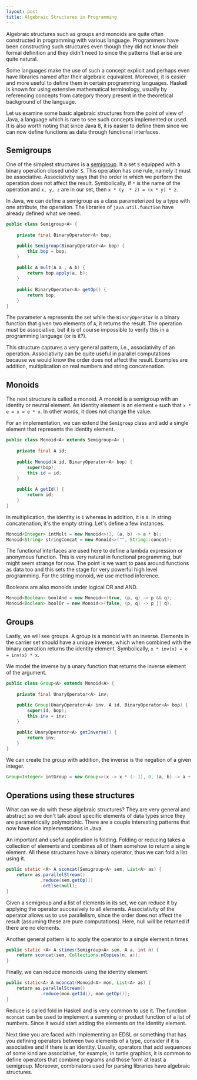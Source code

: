 ```yaml
---
layout: post
title: Algebraic Structures in Programming
---
```


Algebraic structures such as groups and monoids are quite often constructed
in programming with various language. Programmers have been constructing
such structures even though they did not know their formal definition
and they didn't need to since the patterns that arise are quite natural.

Some languages make the use of such a concept explicit and perhaps even have 
libraries named after their algebraic equivalent. Moreover, it is easier 
and more useful to define them in certain programming languages. Haskell 
is known for using extensive mathematical terminology, usually by referencing 
concepts from category theory present in the theoretical background of the
language.

Let us examine some basic algebraic structures from the point of view of
Java, a language which is rare to see such concepts implemented or used.
It is also worth noting that since Java 8, it is easier to define them
since we can now define functions as data through functional interfaces.

## Semigroups ##

One of the simplest structures is a [semigroup](https://en.wikipedia.org/wiki/Semigroup).
It a set `S` equipped with a binary operation closed under `S`. This operation has
one rule, namely it must be associative. Associativity says that the order in which
we perform the operation does not affect the result. Symbolically, if `*` is the name
of the operation and `x, y, z` are in our set, then `x * (y  * z) = (x * y) * z`.

In Java, we can define a semigroup as a class parameterized by a type with one attribute,
the operation. The libraries of `java.util.function` have already defined what we need.

```java
public class Semigroup<A> {
    
    private final BinaryOperator<A> bop; 

    public Semigroup(BinaryOperator<A> bop) {
        this.bop = bop;
    }
    
    public A mult(A a , A b) {
        return bop.apply(a, b);
    }
    
    public BinaryOperator<A> getOp() {
        return bop;
    }    
}
```

The parameter `A` represents the set while the `BinaryOperator` is a binary function that 
given two elements of `A`, it returns the result. The operation must be associative, but it
is of course impossible to verify this in a programming language (or is it?).

This structure captures a very general pattern, i.e., associativity of an operation. Associativity
can be quite useful in parallel computations because we would know the order does not affect the 
result. Examples are addition, multiplication on real numbers and string concatenation.

## Monoids ##

The next structure is called a monoid. A monoid is a semigroup with an identity or neutral element.
An identity element is an element `e` such that `x * e = x = e * x`. In other words, it does not
change the value.

For an implementation, we can extend the `Semigroup` class and add a single element that represents
the identity element.

```java
public class Monoid<A> extends Semigroup<A> {
    
    private final A id;
    
    public Monoid(A id, BinaryOperator<A> bop) {
        super(bop);
        this.id = id;
    }
    
    public A getId() {
        return id;
    }
}
```
In multiplication, the identity is `1` whereas in addition, it is `0`. In string concatenation,
it's the empty string. Let's define a few instances.

```java
Monoid<Integer> intMult = new Monoid<>(1, (a, b) -> a * b);
Monoid<String> stringConcat = new Monoid<>("", String::concat);
```

The functional interfaces are used here to define a lambda expression or anonymous function.
This is very natural in functional programming, but might seem strange for now. The point is
we want to pass around functions as data too and this sets the stage for very powerful
high level programming. For the string monoid, we use method inference.

Booleans are also monoids under logical OR and AND.

```java
Monoid<Boolean> boolAnd = new Monoid<>(true, (p, q) -> p && q);
Monoid<Boolean> boolOr = new Monoid<>(false, (p, q) -> p || q);
```

## Groups ##

Lastly, we will see groups. A group is a monoid with an inverse. Elements in the carrier set
should have a unique inverse, which when combined with the binary operation returns the
identity element. Symbolically, `x * inv(x) = e = inv(x) * x`.

We model the inverse by a unary function that returns the inverse element of the argument.

```java
public class Group<A> extends Monoid<A> {
    
    private final UnaryOperator<A> inv;
    
    public Group(UnaryOperator<A> inv, A id, BinaryOperator<A> bop) {
        super(id, bop);
        this.inv = inv;
    }

    public UnaryOperator<A> getInverse() {
        return inv;
    }
}
```

We can create the group with addition, the inverse is the negation of a given integer.

```java
Group<Integer> intGroup = new Group<>(x -> x * (- 1), 0, (a, b) -> a + b);
```

## Operations using these structures

What can we do with these algebraic structures? They are very general and abstract so
we don't talk about specific elements of data types since they are parametrically 
polymorphic. There are a couple interesting patterns that now have nice implementations
in Java.

An important and useful application is folding. Folding or reducing takes a collection
of elements and combines all of them somehow to return a single element. All these
structures have a binary operator, thus we can fold a list using it.

```java
public static <A> A sconcat(Semigroup<A> sem, List<A> as) {
    return as.parallelStream()
             .reduce(sem.getOp())
             .orElse(null);        
}
```

Given a semigroup and a list of elements in its set, we can reduce it by applying
the operator succesively to all elements. Associativity of the operator allows us
to use parallelism, since the order does not affect the result (assuming these
are pure computations). Here, null will be returned if there are no elements.

Another general pattern is to apply the operator to a single element n times

```java
public static <A> A stimes(Semigroup<A> sem, A a, int n) {
    return sconcat(sem, Collections.nCopies(n, a));
}
```

Finally, we can reduce monoids using the identity element.

```java
public static<A> A mconcat(Monoid<A> mon, List<A> as) {
    return as.parallelStream()
             .reduce(mon.getId(), mon.getOp());
}
```

Reduce is called fold in Haskell and is very common to use it. The function `mconcat`
can be used to implement a summing or product function of a list of numbers. Since it
would start adding the elements on the identity element.

Next time you are faced with implementing an EDSL or something that has you defining
operators between two elements of a type, consider if it is associative and if there
is an identity. Usually, operators that add sequences of some kind are associative,
for example, in turtle graphics, it is common to define operators that combine
programs and those form at least a semigroup. Moreover, combinators used for
parsing libraries have algebraic structures.